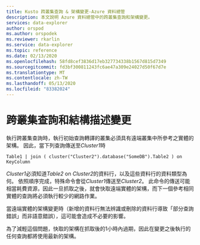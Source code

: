 ```yaml
---
title: Kusto 跨叢集查詢 & 架構變更-Azure 資料總管
description: 本文說明 Azure 資料總管中的跨叢集查詢和架構變更。
services: data-explorer
author: orspod
ms.author: orspodek
ms.reviewer: rkarlin
ms.service: data-explorer
ms.topic: reference
ms.date: 02/13/2020
ms.openlocfilehash: 58fd8cef3836d17eb327734338b1567d815d7349
ms.sourcegitcommit: fd3bf300811243fc6ae47a309e24027d50f67d7e
ms.translationtype: MT
ms.contentlocale: zh-TW
ms.lasthandoff: 05/13/2020
ms.locfileid: "83382024"
---
```

# <a name="cross-cluster-queries-and-schema-changes"></a>跨叢集查詢和結構描述變更 

執行跨叢集查詢時，執行初始查詢轉譯的叢集必須具有遠端叢集中所參考之實體的架構。
因此，當下列查詢傳送至*Cluster1*時

```kusto
Table1 | join ( cluster("Cluster2").database("SomeDB").Table2 ) on KeyColumn
``` 

*Cluster1*必須知道*Table2* on *Cluster2*的資料行，以及這些資料行的資料類型為何。 依照順序完成，特殊命令會從*Cluster1*傳送至*Cluster2*。
此命令的傳送可能相當耗費資源，因此一旦抓取之後，就會快取遠端實體的架構，而下一個參考相同實體的查詢將必須執行較少的網路作業。

當遠端實體的架構變更時（新增的資料行無法辨識或刪除的資料行導致「部分查詢錯誤」而非語意錯誤），這可能會造成不必要的影響。

為了減輕這個問題，快取的架構在抓取後的1小時內過期，因此在變更之後執行的任何查詢都將使用最新的架構。
